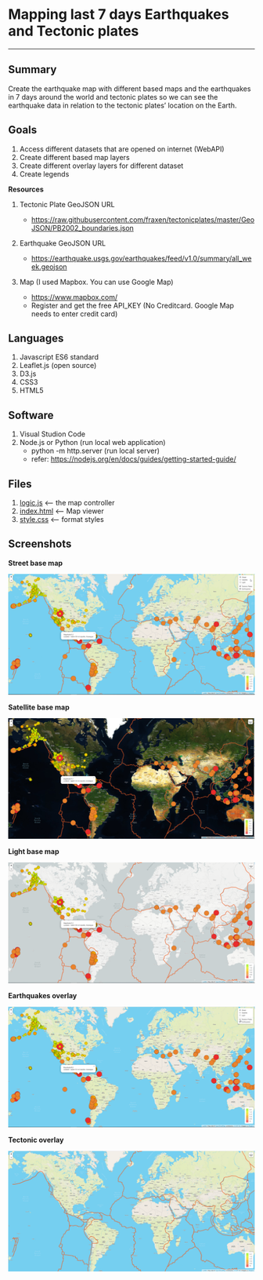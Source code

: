 # Mapping last 7 days Earthquakes and Tectonic plates
---

**Summary**
---

Create the earthquake map with different based maps and the earthquakes in 7 days around the world and tectonic plates so we can see the earthquake data in relation to the tectonic plates’ location on the Earth.

**Goals**
---

1. Access different datasets that are opened on internet (WebAPI)
2. Create different based map layers
3. Create different overlay layers for different dataset
4. Create legends

**Resources**
1. Tectonic Plate GeoJSON URL
    - https://raw.githubusercontent.com/fraxen/tectonicplates/master/GeoJSON/PB2002_boundaries.json

2. Earthquake GeoJSON URL
    - https://earthquake.usgs.gov/earthquakes/feed/v1.0/summary/all_week.geojson

3. Map (I used Mapbox. You can use Google Map)
    - https://www.mapbox.com/
    - Register and get the free API_KEY (No Creditcard. Google Map needs to enter credit card)

**Languages**
---

1. Javascript ES6 standard
2. Leaflet.js (open source)
3. D3.js
5. CSS3 
6. HTML5

**Software**
---

1. Visual Studion Code
2. Node.js or Python (run local web application)
    - python -m http.server (run local server)
    - refer: https://nodejs.org/en/docs/guides/getting-started-guide/

**Files**
--
1. [logic.js](Earthquake_Challenge/static/js/logic.js) <-- the map controller
2. [index.html](Earthquake_Challenge/index.html) <-- Map viewer
3. [style.css](Earthquake_Challenge/static/css/style.css) <-- format styles

**Screenshots**
---

**Street base map**

![earthquakes_streetmap.png](earthquakes_streetmap.png)

**Satellite base map**

![earthquakes_satellitemap.png](earthquakes_satellitemap.png)

**Light base map**

![earthquakes_lightmap.png](earthquakes_lightmap.png)

**Earthquakes overlay**

![earthquakes_overlay.png](earthquakes_overlay.png)


**Tectonic overlay**

![tectonicPlates_overlay.png](tectonicPlates_overlay.png)

